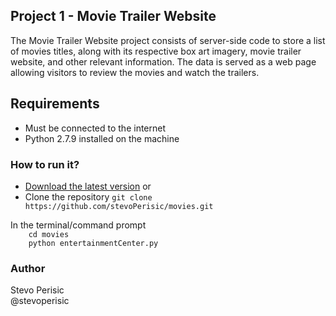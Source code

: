 <!-- name of the projects and all sub-modules and libraries (sometimes they are named different and very confusing to new users) -->
## Project 1 - Movie Trailer Website

<!-- descriptions of all the project, and all sub-modules and libraries -->
The Movie Trailer Website project consists of server-side code to store a list
of movies titles, along with its respective box art imagery, movie trailer
website, and other relevant information. The data is served as a web page 
allowing visitors to review the movies and watch the trailers.

## Requirements
<ul>
	<li>Must be connected to the internet</li>
	<li>Python 2.7.9 installed on the machine</li>
</ul>

### How to run it?
<ul>
	<li><a href="https://github.com/stevoPerisic/movies/archive/master.zip">Download the latest version</a> or</li>
	<li>Clone the repository <code>git clone https://github.com/stevoPerisic/movies.git</code></li>
</ul> 
In the terminal/command prompt
<code>
	cd movies
	python entertainmentCenter.py
</code>

<!-- copyright and licensing information (or "Read LICENSE") -->

<!-- 
instruction to grab the documentation
instructions to install, configure, and to run the programs
instruction to grab the latest code and detailed instructions to build it (or quick overview and "Read INSTALL") -->

<!-- list of authors or "Read AUTHORS" -->
### Author
Stevo Perisic<br/>
@stevoperisic

<!-- instructions to submit bugs, feature requests, submit patches, join mailing list, get announcements, or join the user or dev community in other forms
other contact info (email address, website, company name, address, etc)
a brief history if it's a replacement or a fork of something else
legal notices (crypto stuff) -->